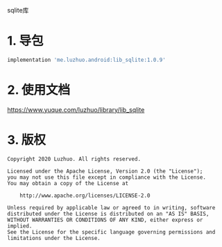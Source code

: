 sqlite库

# 1. 导包

```groovy
implementation 'me.luzhuo.android:lib_sqlite:1.0.9'
```

# 2. 使用文档

https://www.yuque.com/luzhuo/library/lib_sqlite

# 3. 版权

```
Copyright 2020 Luzhuo. All rights reserved.

Licensed under the Apache License, Version 2.0 (the "License");
you may not use this file except in compliance with the License.
You may obtain a copy of the License at

    http://www.apache.org/licenses/LICENSE-2.0

Unless required by applicable law or agreed to in writing, software
distributed under the License is distributed on an "AS IS" BASIS,
WITHOUT WARRANTIES OR CONDITIONS OF ANY KIND, either express or implied.
See the License for the specific language governing permissions and
limitations under the License.
```

